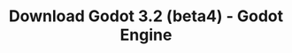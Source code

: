 ---
# Generated by /tools/generators/src/download_archive_generator !!! do not edit by hand !!!
title: 'Download Godot 3.2 (beta4) - Godot Engine'
type: 'download/archive'
name: '3.2'
flavor: 'beta4'
release_date: '2019-12-18T03:00:00-00:00'
release_notes: 'article/dev-snapshot-godot-3-2-beta-4/'
primaryPlatforms:
  - 'android.apk'
  - 'macos.universal'
  - 'windows.64'
  - 'linux_server.headless.64'
  - 'web'
  - 'templates'
links:
  android.apk:
    name: 'android.apk'
    title: 'Android'
    caption: 'Universal APK (ARM64 + ARMv7 + x86_64 + x86)'
    tags:
      - 'APK download'
      - 'ARM64/v7'
      - 'x86 (64 & 32 bit)'
    hosts:
      github_builds:
        regular: 'https://github.com/godotengine/godot-builds/releases/download/3.2-beta4/Godot_v3.2-beta4_android_editor.apk'
        mono: '#'
      github:
        regular: 'https://github.com/godotengine/godot/releases/download/3.2-beta4/Godot_v3.2-beta4_android_editor.apk'
        mono: '#'
  macos.universal:
    name: 'macos.universal'
    title: 'macOS'
    caption: 'Universal (x86_64 + Apple Silicon)'
    tags:
      - 'Intel/Apple Silicon'
      - '64 bit'
    hosts:
      github_builds:
        regular: 'https://github.com/godotengine/godot-builds/releases/download/3.2-beta4/Godot_v3.2-beta4_osx.universal.zip'
        mono: 'https://github.com/godotengine/godot-builds/releases/download/3.2-beta4/Godot_v3.2-beta4_mono_osx.universal.zip'
      github:
        regular: 'https://github.com/godotengine/godot/releases/download/3.2-beta4/Godot_v3.2-beta4_osx.universal.zip'
        mono: 'https://github.com/godotengine/godot/releases/download/3.2-beta4/Godot_v3.2-beta4_mono_osx.universal.zip'
  windows.64:
    name: 'windows.64'
    title: 'Windows'
    caption: 'Standard (x86_64)'
    tags:
      - '64 bit'
    hosts:
      github_builds:
        regular: 'https://github.com/godotengine/godot-builds/releases/download/3.2-beta4/Godot_v3.2-beta4_win64.exe.zip'
        mono: 'https://github.com/godotengine/godot-builds/releases/download/3.2-beta4/Godot_v3.2-beta4_mono_win64.zip'
      github:
        regular: 'https://github.com/godotengine/godot/releases/download/3.2-beta4/Godot_v3.2-beta4_win64.exe.zip'
        mono: 'https://github.com/godotengine/godot/releases/download/3.2-beta4/Godot_v3.2-beta4_mono_win64.zip'
  linux_server.headless.64:
    name: 'linux_server.headless.64'
    title: 'Linux Server'
    caption: 'Headless (x86_64)'
    tags:
      - '64 bit'
      - 'Headless'
    hosts:
      github_builds:
        regular: 'https://github.com/godotengine/godot-builds/releases/download/3.2-beta4/Godot_v3.2-beta4_linux_headless.64.zip'
        mono: 'https://github.com/godotengine/godot-builds/releases/download/3.2-beta4/Godot_v3.2-beta4_mono_linux_headless_64.zip'
      github:
        regular: 'https://github.com/godotengine/godot/releases/download/3.2-beta4/Godot_v3.2-beta4_linux_headless.64.zip'
        mono: 'https://github.com/godotengine/godot/releases/download/3.2-beta4/Godot_v3.2-beta4_mono_linux_headless_64.zip'
  web:
    name: 'web'
    title: 'Web editor'
    caption: ''
    tags:
      - 'Self-hosted'
      - 'Cross-platform'
    hosts:
      github_builds:
        regular: 'https://github.com/godotengine/godot-builds/releases/download/3.2-beta4/Godot_v3.2-beta4_web_editor.zip'
        mono: '#'
      github:
        regular: 'https://github.com/godotengine/godot/releases/download/3.2-beta4/Godot_v3.2-beta4_web_editor.zip'
        mono: '#'
  linux.64:
    name: 'linux.64'
    title: 'Linux'
    caption: 'Standard (x86_64)'
    tags:
      - '64 bit'
    hosts:
      github_builds:
        regular: 'https://github.com/godotengine/godot-builds/releases/download/3.2-beta4/Godot_v3.2-beta4_x11.64.zip'
        mono: 'https://github.com/godotengine/godot-builds/releases/download/3.2-beta4/Godot_v3.2-beta4_mono_x11_64.zip'
      github:
        regular: 'https://github.com/godotengine/godot/releases/download/3.2-beta4/Godot_v3.2-beta4_x11.64.zip'
        mono: 'https://github.com/godotengine/godot/releases/download/3.2-beta4/Godot_v3.2-beta4_mono_x11_64.zip'
  linux.32:
    name: 'linux.32'
    title: 'Linux'
    caption: 'Standard (x86)'
    tags:
      - '32 bit'
    hosts:
      github_builds:
        regular: 'https://github.com/godotengine/godot-builds/releases/download/3.2-beta4/Godot_v3.2-beta4_x11.32.zip'
        mono: 'https://github.com/godotengine/godot-builds/releases/download/3.2-beta4/Godot_v3.2-beta4_mono_x11_32.zip'
      github:
        regular: 'https://github.com/godotengine/godot/releases/download/3.2-beta4/Godot_v3.2-beta4_x11.32.zip'
        mono: 'https://github.com/godotengine/godot/releases/download/3.2-beta4/Godot_v3.2-beta4_mono_x11_32.zip'
  windows.32:
    name: 'windows.32'
    title: 'Windows'
    caption: 'Standard (x86)'
    tags:
      - '32 bit'
    hosts:
      github_builds:
        regular: 'https://github.com/godotengine/godot-builds/releases/download/3.2-beta4/Godot_v3.2-beta4_win32.exe.zip'
        mono: 'https://github.com/godotengine/godot-builds/releases/download/3.2-beta4/Godot_v3.2-beta4_mono_win32.zip'
      github:
        regular: 'https://github.com/godotengine/godot/releases/download/3.2-beta4/Godot_v3.2-beta4_win32.exe.zip'
        mono: 'https://github.com/godotengine/godot/releases/download/3.2-beta4/Godot_v3.2-beta4_mono_win32.zip'
  linux_server.64:
    name: 'linux_server.64'
    title: 'Linux Server'
    caption: 'Standard (x86_64)'
    tags:
      - '64 bit'
    hosts:
      github_builds:
        regular: 'https://github.com/godotengine/godot-builds/releases/download/3.2-beta4/Godot_v3.2-beta4_linux_server.64.zip'
        mono: 'https://github.com/godotengine/godot-builds/releases/download/3.2-beta4/Godot_v3.2-beta4_mono_linux_server_64.zip'
      github:
        regular: 'https://github.com/godotengine/godot/releases/download/3.2-beta4/Godot_v3.2-beta4_linux_server.64.zip'
        mono: 'https://github.com/godotengine/godot/releases/download/3.2-beta4/Godot_v3.2-beta4_mono_linux_server_64.zip'
  aar_library:
    name: 'aar_library'
    title: 'AAR library'
    caption: ''
    tags:
      - 'Android plugins'
      - 'Java'
      - 'Kotlin'
    hosts:
      github_builds:
        regular: 'https://github.com/godotengine/godot-builds/releases/download/3.2-beta4/godot-lib.3.2.beta4.release.aar'
        mono: 'https://github.com/godotengine/godot-builds/releases/download/3.2-beta4/godot-lib.3.2.beta4.mono.release.aar'
      github:
        regular: 'https://github.com/godotengine/godot/releases/download/3.2-beta4/godot-lib.3.2.beta4.release.aar'
        mono: 'https://github.com/godotengine/godot/releases/download/3.2-beta4/godot-lib.3.2.beta4.mono.release.aar'
  templates:
    name: 'templates'
    title: 'Export templates'
    caption: ''
    tags:
      - 'Used to export your games to all supported platforms'
    hosts:
      github_builds:
        regular: 'https://github.com/godotengine/godot-builds/releases/download/3.2-beta4/Godot_v3.2-beta4_export_templates.tpz'
        mono: 'https://github.com/godotengine/godot-builds/releases/download/3.2-beta4/Godot_v3.2-beta4_mono_export_templates.tpz'
      github:
        regular: 'https://github.com/godotengine/godot/releases/download/3.2-beta4/Godot_v3.2-beta4_export_templates.tpz'
        mono: 'https://github.com/godotengine/godot/releases/download/3.2-beta4/Godot_v3.2-beta4_mono_export_templates.tpz'
---